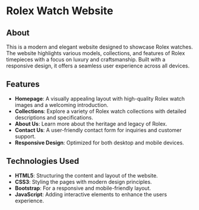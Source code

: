 # Rolex Watch Website  

## About  
This is a modern and elegant website designed to showcase Rolex watches. The website highlights various models, collections, and features of Rolex timepieces with a focus on luxury and craftsmanship. Built with a responsive design, it offers a seamless user experience across all devices.  

## Features  
- **Homepage**: A visually appealing layout with high-quality Rolex watch images and a welcoming introduction.  
- **Collections**: Explore a variety of Rolex watch collections with detailed descriptions and specifications.  
- **About Us**: Learn more about the heritage and legacy of Rolex.  
- **Contact Us**: A user-friendly contact form for inquiries and customer support.  
- **Responsive Design**: Optimized for both desktop and mobile devices.

## Technologies Used  
- **HTML5**: Structuring the content and layout of the website.  
- **CSS3**: Styling the pages with modern design principles.  
- **Bootstrap**: For a responsive and mobile-friendly layout.  
- **JavaScript**: Adding interactive elements to enhance the users experience.
